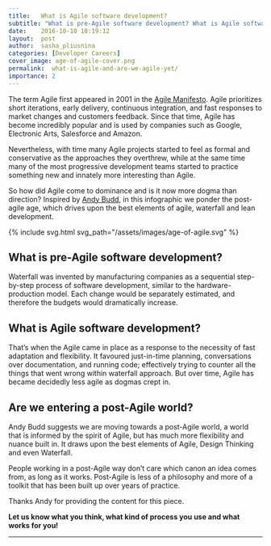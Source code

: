 ```yaml
---
title:   What is Agile software development?
subtitle: "What is pre-Agile software development? What is Agile software development? And are we entering a post-Agile world? In this infographic we ponder the post-agile age, which drives upon the best elements of agile, waterfall and lean development."
date:    2016-10-10 10:19:12
layout:  post
author:  sasha_pliusnina
categories: [Developer Careers]
cover_image: age-of-agile-cover.png
permalink:  what-is-agile-and-are-we-agile-yet/
importance: 2
---
```

The term Agile first appeared in 2001 in the  [Agile Manifesto](http://agilemanifesto.org). Agile prioritizes short iterations, early delivery, continuous integration, and fast responses to market changes and customers feedback. Since that time, Agile has become incredibly popular and is used by companies such as Google, Electronic Arts, Salesforce and Amazon. 

<!--more-->

Nevertheless, with time many Agile projects started to feel as formal and conservative as the approaches they overthrew, while at the same time many of the most progressive development teams started to practice something new and innately more interesting than Agile. 

So how did Agile come to dominance and is it now more dogma than direction? Inspired by [Andy Budd](http://www.andybudd.com/archives/2016/08/are_we_moving_towards_a_postagile_age/), in this infographic we ponder the post-agile age, which drives upon the best elements of agile, waterfall and lean development. 

{% include svg.html
  svg_path="/assets/images/age-of-agile.svg"
%}

## What is pre-Agile software development?

Waterfall was invented by manufacturing companies as a sequential step-by-step process of software development, similar to the hardware-production model. Each change would be separately estimated, and therefore the budgets would dramatically increase.
  
## What is Agile software development?

That’s when the Agile came in place as a response to the necessity of fast adaptation and flexibility. It favoured just-in-time planning, conversations over documentation, and running code; effectively trying to counter all the things that went wrong within waterfall approach. But over time, Agile has became decidedly less agile as dogmas crept in.

## Are we entering a post-Agile world?

Andy Budd suggests we are moving towards a post-Agile world, a world that is informed by the spirit of Agile, but has much more flexibility and nuance built in. It draws upon the best elements of Agile, Design Thinking and even Waterfall.

People working in a post-Agile way don’t care which canon an idea comes from, as long as it works. Post-Agile is less of a philosophy and more of a toolkit that has been built up over years of practice.

Thanks Andy for providing the content for this piece. 

**Let us know what you think, what kind of process you use and what works for you!**

* * *

